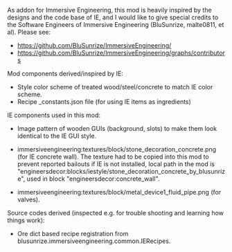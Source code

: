 
As addon for Immersive Engineering, this mod is heavily inspired
by the designs and the code base of IE, and I would like to give
special credits to the Software Engineers of Immersive Engineering
(BluSunrize, malte0811, et al). Please see:

  - https://github.com/BluSunrize/ImmersiveEngineering/
  - https://github.com/BluSunrize/ImmersiveEngineering/graphs/contributors

Mod components derived/inspired by IE:

  - Style color scheme of treated wood/steel/concrete to match IE color scheme.
  - Recipe _constants.json file (for using IE items as ingredients)

IE components used in this mod:

  - Image pattern of wooden GUIs (background, slots) to make them look
    identical to the IE GUI style.

  - immersiveengineering:textures/block/stone_decoration_concrete.png (for IE
    concrete wall). The texture had to be copied into this mod to prevent
    reported bailouts if IE is not installed, local path in the mod is
    "engineersdecor:blocks/iestyle/stone_decoration_concrete_by_blusunrize",
    used in block "engineersdecor:concrete_wall".

  - immersiveengineering:textures/block/metal_device1_fluid_pipe.png (for
    valves).

Source codes derived (inspected e.g. for trouble shooting and learning how things work):

  - Ore dict based recipe registration from blusunrize.immersiveengineering.common.IERecipes.
